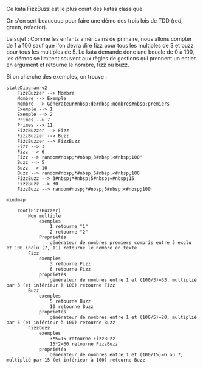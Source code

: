Ce kata FizzBuzz est le plus court des katas classique.

On s'en sert beaucoup pour faire une démo des trois lois de TDD (red, green, refactor).

Le sujet : Comme les enfants américains de primaire, nous allons compter de 1 à 100 sauf que l'on devra dire fizz pour tous les multiples de 3 et buzz pour tous les multiples de 5.
Le kata demande donc une boucle de 0 à 100, les démos se limitent souvent aux règles de gestions qui prennent un entier en argument et retourne le nombre, fizz ou buzz.

Si on cherche des exemples, on trouve :
```mermaid
stateDiagram-v2
    FizzBuzzer --> Nombre
    Nombre --> Exemple
    Nombre --> Générateur#nbsp;de#nbsp;nombres#nbsp;premiers
    Exemple --> 1
    Exemple --> 2
    Primes --> 7
    Primes --> 11
    FizzBuzzer --> Fizz
    FizzBuzzer --> Buzz
    FizzBuzzer --> FizzBuzz
    Fizz --> 3
    Fizz --> 6
    Fizz --> random#nbsp;*#nbsp;3#nbsp;<#nbsp;100"
    Buzz --> 5
    Buzz --> 10
    Buzz --> random#nbsp;*#nbsp;5#nbsp;<#nbsp;100
    FizzBuzz --> 3#nbsp;*#nbsp;5#nbsp;=#nbsp;15
    FizzBuzz --> 30
    FizzBuzz --> random#nbsp;*#nbsp;5#nbsp;<#nbsp;100
```


```mermaid
mindmap

	root(FizzBuzzer)
		Non multiple
			exemples
				1 retourne "1"
				2 retourne "2"
			Propriétés
				générateur de nombres premiers compris entre 5 exclu et 100 inclu (7, 11) retourne le nombre en texte
		Fizz
			exemples
				3 retourne Fizz
				6 retourne Fizz
			propriétés
				générateur de nombres entre 1 et (100/3)=33, multiplié par 3 (et inférieur à 100) retourne Fizz
		Buzz
			exemples
				5 retourne Buzz
				10 retourne Buzz
			propriétés
				générateur de nombres entre 1 et (100/5)=20, multiplié par 5 (et inférieur à 100) retourne Buzz
		FizzBuzz
			exemples
				3*5=15 retourne FizzBuzz
				15*2=30 retourne FizzBuzz
			propriétés
				générateur de nombres entre 1 et (100/15)=6 ou 7, multiplié par 15 (et inférieur à 100) retourne Buzz

```

